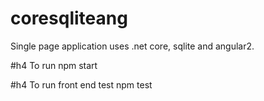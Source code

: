 # coresqliteang

Single page application uses .net core, sqlite and angular2. 


#h4 To run 
npm start

#h4 To run front end test 
npm test 
